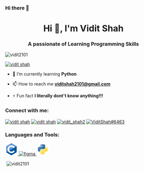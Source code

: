 ### Hi there 👋

<!--
**VIDIT2101/VIDIT2101** is a ✨ _special_ ✨ repository because its `README.md` (this file) appears on your GitHub profile.

Here are some ideas to get you started:

- 🔭 I’m currently working on ...
- 🌱 I’m currently learning ...
- 👯 I’m looking to collaborate on ...
- 🤔 I’m looking for help with ...
- 💬 Ask me about ...
- 📫 How to reach me: ...
- 😄 Pronouns: ...
- ⚡ Fun fact: ...
-->
<h1 align="center">Hi 👋, I'm Vidit Shah</h1>
<h3 align="center">A passionate of Learning Programming Skills</h3>

<p align="left"> <img src="https://komarev.com/ghpvc/?username=vidit2101&label=Profile%20views&color=0e75b6&style=flat" alt="vidit2101" /> </p>

<p align="left"> <a href="https://twitter.com/vidit shah" target="blank"><img src="https://img.shields.io/twitter/follow/vidit shah?logo=twitter&style=for-the-badge" alt="vidit shah" /></a> </p>

- 🌱 I’m currently learning **Python**

- 📫 How to reach me **viditshah2101@gmail.com**

- ⚡ Fun fact **I literally dont't know anything!!!**

<h3 align="left">Connect with me:</h3>
<p align="left">
<a href="https://twitter.com/vidit shah" target="blank"><img align="center" src="https://raw.githubusercontent.com/rahuldkjain/github-profile-readme-generator/master/src/images/icons/Social/twitter.svg" alt="vidit shah" height="30" width="40" /></a>
<a href="https://linkedin.com/in/vidit shah" target="blank"><img align="center" src="https://raw.githubusercontent.com/rahuldkjain/github-profile-readme-generator/master/src/images/icons/Social/linked-in-alt.svg" alt="vidit shah" height="30" width="40" /></a>
<a href="https://instagram.com/vidit_shah2" target="blank"><img align="center" src="https://raw.githubusercontent.com/rahuldkjain/github-profile-readme-generator/master/src/images/icons/Social/instagram.svg" alt="vidit_shah2" height="30" width="40" /></a>
<a href="https://discord.gg/ViditShah#6463" target="blank"><img align="center" src="https://raw.githubusercontent.com/rahuldkjain/github-profile-readme-generator/master/src/images/icons/Social/discord.svg" alt="ViditShah#6463" height="30" width="40" /></a>
</p>

<h3 align="left">Languages and Tools:</h3>
<p align="left"> <a href="https://www.cprogramming.com/" target="_blank" rel="noreferrer"> <img src="https://raw.githubusercontent.com/devicons/devicon/master/icons/c/c-original.svg" alt="c" width="40" height="40"/> </a> <a href="https://www.figma.com/" target="_blank" rel="noreferrer"> <img src="https://www.vectorlogo.zone/logos/figma/figma-icon.svg" alt="figma" width="40" height="40"/> </a> <a href="https://www.python.org" target="_blank" rel="noreferrer"> <img src="https://raw.githubusercontent.com/devicons/devicon/master/icons/python/python-original.svg" alt="python" width="40" height="40"/> </a> </p>

<p>&nbsp;<img align="center" src="https://github-readme-stats.vercel.app/api?username=vidit2101&show_icons=true&locale=en" alt="vidit2101" /></p>
